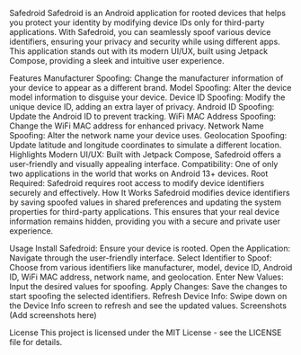 Safedroid
Safedroid is an Android application for rooted devices that helps you protect your identity by modifying device IDs only for third-party applications. With Safedroid, you can seamlessly spoof various device identifiers, ensuring your privacy and security while using different apps. This application stands out with its modern UI/UX, built using Jetpack Compose, providing a sleek and intuitive user experience.

Features
Manufacturer Spoofing: Change the manufacturer information of your device to appear as a different brand.
Model Spoofing: Alter the device model information to disguise your device.
Device ID Spoofing: Modify the unique device ID, adding an extra layer of privacy.
Android ID Spoofing: Update the Android ID to prevent tracking.
WiFi MAC Address Spoofing: Change the WiFi MAC address for enhanced privacy.
Network Name Spoofing: Alter the network name your device uses.
Geolocation Spoofing: Update latitude and longitude coordinates to simulate a different location.
Highlights
Modern UI/UX: Built with Jetpack Compose, Safedroid offers a user-friendly and visually appealing interface.
Compatibility: One of only two applications in the world that works on Android 13+ devices.
Root Required: Safedroid requires root access to modify device identifiers securely and effectively.
How It Works
Safedroid modifies device identifiers by saving spoofed values in shared preferences and updating the system properties for third-party applications. This ensures that your real device information remains hidden, providing you with a secure and private user experience.

Usage
Install Safedroid: Ensure your device is rooted.
Open the Application: Navigate through the user-friendly interface.
Select Identifier to Spoof: Choose from various identifiers like manufacturer, model, device ID, Android ID, WiFi MAC address, network name, and geolocation.
Enter New Values: Input the desired values for spoofing.
Apply Changes: Save the changes to start spoofing the selected identifiers.
Refresh Device Info: Swipe down on the Device Info screen to refresh and see the updated values.
Screenshots
(Add screenshots here)

License
This project is licensed under the MIT License - see the LICENSE file for details.
